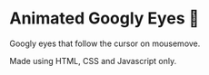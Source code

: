 # Animated Googly Eyes 👀
Googly eyes that follow the cursor on mousemove.

Made using HTML, CSS and Javascript only.

